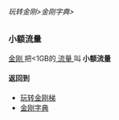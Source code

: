 ###### 玩转金刚>金刚字典>
### 小额流量

[ 金刚 ]()把<1GB的[ 流量 ]()叫<Strong> 小额流量 </Strong>

#### 返回到
- [玩转金刚梯](https://github.com/a2zitpro/web/blob/master/LadderFree/main.md)
- [金刚字典](https://github.com/a2zitpro/web/blob/master/LadderFree/kkDictionary/KKDictionary.md)
